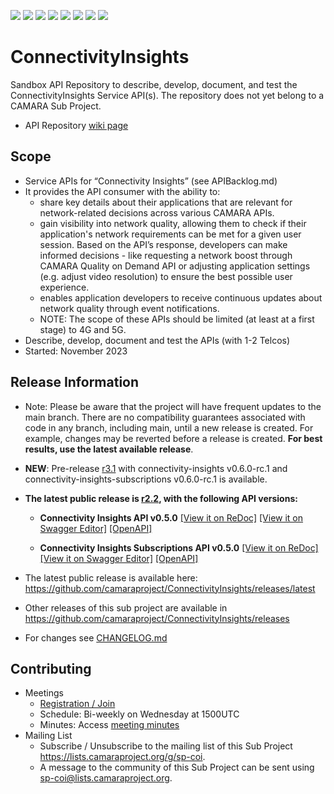 <a href="https://github.com/camaraproject/ConnectivityInsights/commits/" title="Last Commit"><img src="https://img.shields.io/github/last-commit/camaraproject/ConnectivityInsights?style=plastic"></a>
<a href="https://github.com/camaraproject/ConnectivityInsights/issues" title="Open Issues"><img src="https://img.shields.io/github/issues/camaraproject/ConnectivityInsights?style=plastic"></a>
<a href="https://github.com/camaraproject/ConnectivityInsights/pulls" title="Open Pull Requests"><img src="https://img.shields.io/github/issues-pr/camaraproject/ConnectivityInsights?style=plastic"></a>
<a href="https://github.com/camaraproject/ConnectivityInsights/graphs/contributors" title="Contributors"><img src="https://img.shields.io/github/contributors/camaraproject/ConnectivityInsights?style=plastic"></a>
<a href="https://github.com/camaraproject/ConnectivityInsights" title="Repo Size"><img src="https://img.shields.io/github/repo-size/camaraproject/ConnectivityInsights?style=plastic"></a>
<a href="https://github.com/camaraproject/ConnectivityInsights/blob/main/LICENSE" title="License"><img src="https://img.shields.io/badge/License-Apache%202.0-green.svg?style=plastic"></a>
<a href="https://github.com/camaraproject/ConnectivityInsights/releases/latest" title="Latest Release"><img src="https://img.shields.io/github/release/camaraproject/ConnectivityInsights?style=plastic"></a>
<a href="https://github.com/camaraproject/Governance/blob/main/ProjectStructureAndRoles.md" title="Sandbox API Repository"><img src="https://img.shields.io/badge/Sandbox%20API%20Repository-yellow?style=plastic"></a>

# ConnectivityInsights

Sandbox API Repository to describe, develop, document, and test the ConnectivityInsights Service API(s). The repository does not yet belong to a CAMARA Sub Project.

* API Repository [wiki page](https://lf-camaraproject.atlassian.net/wiki/x/KTLe)

## Scope
* Service APIs for “Connectivity Insights” (see APIBacklog.md)
* It provides the API consumer with the ability to:
  * share key details about their applications that are relevant for network-related decisions across various CAMARA APIs.
  * gain visibility into network quality, allowing them to
check if their application's network requirements can be met for a given user session. Based on the API’s response, developers can make informed decisions - like requesting a network boost through CAMARA Quality on Demand API or adjusting application settings (e.g. adjust video resolution) to ensure the best possible user experience.
  * enables application developers to receive continuous updates
about network quality through event notifications.
  * NOTE: The scope of these APIs should be limited (at least at a first stage) to 4G and 5G.
* Describe, develop, document and test the APIs (with 1-2 Telcos)
* Started: November 2023

## Release Information

* Note: Please be aware that the project will have frequent updates to the main branch. There are no compatibility guarantees associated with code in any branch, including main, until a new release is created. For example, changes may be reverted before a release is created. **For best results, use the latest available release**.

* **NEW**: Pre-release [r3.1](https://github.com/camaraproject/ConnectivityInsights/releases/tag/r3.1) with connectivity-insights v0.6.0-rc.1 and connectivity-insights-subscriptions v0.6.0-rc.1 is available.

* **The latest public release is [r2.2](https://github.com/camaraproject/ConnectivityInsights/tree/r2.2), with the following API versions:**

    *  **Connectivity Insights API v0.5.0**
    [[View it on ReDoc]](https://redocly.github.io/redoc/?url=https://raw.githubusercontent.com/camaraproject/ConnectivityInsights/r2.2/code/API_definitions/connectivity-insights.yaml&nocors)
    [[View it on Swagger Editor]](https://camaraproject.github.io/swagger-ui/?url=https://raw.githubusercontent.com/camaraproject/ConnectivityInsights/r2.2/code/API_definitions/connectivity-insights.yaml)
    [[OpenAPI]](https://raw.githubusercontent.com/camaraproject/ConnectivityInsights/r2.2/code/API_definitions/connectivity-insights.yaml)

    *  **Connectivity Insights Subscriptions API v0.5.0**
    [[View it on ReDoc]](https://redocly.github.io/redoc/?url=https://raw.githubusercontent.com/camaraproject/ConnectivityInsights/r2.2/code/API_definitions/connectivity-insights-subscriptions.yaml&nocors)
    [[View it on Swagger Editor]](https://camaraproject.github.io/swagger-ui/?url=https://raw.githubusercontent.com/camaraproject/ConnectivityInsights/r2.2/code/API_definitions/connectivity-insights-subscriptions.yaml)
    [[OpenAPI]](https://raw.githubusercontent.com/camaraproject/ConnectivityInsights/r2.2/code/API_definitions/connectivity-insights-subscriptions.yaml)

* The latest public release is available here: https://github.com/camaraproject/ConnectivityInsights/releases/latest
* Other releases of this sub project are available in https://github.com/camaraproject/ConnectivityInsights/releases
* For changes see [CHANGELOG.md](https://github.com/camaraproject/ConnectivityInsights/blob/main/CHANGELOG.md)

## Contributing
* Meetings
    * [Registration / Join](https://zoom-lfx.platform.linuxfoundation.org/meeting/92345695827?password=35dff2b2-058d-44de-bd7e-67d08c9e9f9d)
    * Schedule: Bi-weekly on Wednesday at 1500UTC
    * Minutes: Access [meeting minutes](https://lf-camaraproject.atlassian.net/wiki/x/vTve)
* Mailing List
    * Subscribe / Unsubscribe to the mailing list of this Sub Project <https://lists.camaraproject.org/g/sp-coi>.
    * A message to the community of this Sub Project can be sent using <sp-coi@lists.camaraproject.org>.
